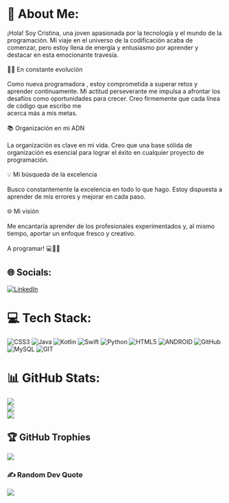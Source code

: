 # 💫 About Me:
¡Hola! Soy Cristina, una joven apasionada por la tecnología y el mundo de la programación. Mi viaje en el universo de la codificación acaba de comenzar, pero estoy llena de energía y entusiasmo por aprender y destacar en esta emocionante travesía.<br><br>👩‍💻 En constante evolución<br><br>Como nueva programadora , estoy comprometida a superar retos y aprender continuamente. Mi actitud perseverante me impulsa a afrontar los desafíos como oportunidades para crecer. Creo firmemente que cada línea de código que escribo me <br>acerca más a mis metas.<br><br>📚 Organización en mi ADN<br><br>La organización es clave en mi vida.  Creo que una base sólida de organización es esencial para lograr el éxito en cualquier proyecto de programación.<br><br>💡 Mi búsqueda de la excelencia<br><br>Busco constantemente la excelencia en todo lo que hago. Estoy dispuesta a aprender de mis errores y mejorar en cada paso. <br><br>🌐 Mi visión<br><br>Me encantaría aprender de los profesionales experimentados y, al mismo tiempo, aportar un enfoque fresco y creativo.<br><br>A programar! 💻🌟🚀


## 🌐 Socials:
[![LinkedIn](https://img.shields.io/badge/LinkedIn-%230077B5.svg?logo=linkedin&logoColor=white)](https://linkedin.com/in/cristinaamoedofragueiro) 

# 💻 Tech Stack:
![CSS3](https://img.shields.io/badge/css3-%231572B6.svg?style=for-the-badge&logo=css3&logoColor=white) ![Java](https://img.shields.io/badge/java-%23ED8B00.svg?style=for-the-badge&logo=java&logoColor=white) ![Kotlin](https://img.shields.io/badge/kotlin-%230095D5.svg?style=for-the-badge&logo=kotlin&logoColor=white) ![Swift](https://img.shields.io/badge/swift-F54A2A?style=for-the-badge&logo=swift&logoColor=white) ![Python](https://img.shields.io/badge/python-3670A0?style=for-the-badge&logo=python&logoColor=ffdd54) ![HTML5](https://img.shields.io/badge/html5-%23E34F26.svg?style=for-the-badge&logo=html5&logoColor=white) ![ANDROID](https://img.shields.io/badge/android-%2320232a.svg?style=for-the-badge&logo=android&logoColor=%a4c639) ![GitHub](https://img.shields.io/badge/GitHub-%23121011.svg?style=for-the-badge&logo=github&logoColor=white) ![MySQL](https://img.shields.io/badge/mysql-%2300f.svg?style=for-the-badge&logo=mysql&logoColor=white) ![GIT](https://img.shields.io/badge/Git-fc6d26?style=for-the-badge&logo=git&logoColor=white)
# 📊 GitHub Stats:
![](https://github-readme-stats.vercel.app/api?username=crisamoedo&theme=omni&hide_border=false&include_all_commits=false&count_private=false)<br/>
![](https://github-readme-streak-stats.herokuapp.com/?user=crisamoedo&theme=omni&hide_border=false)<br/>
![](https://github-readme-stats.vercel.app/api/top-langs/?username=crisamoedo&theme=omni&hide_border=false&include_all_commits=false&count_private=false&layout=compact)

## 🏆 GitHub Trophies
![](https://github-profile-trophy.vercel.app/?username=crisamoedo&theme=radical&no-frame=false&no-bg=true&margin-w=4)

### ✍️ Random Dev Quote
![](https://quotes-github-readme.vercel.app/api?type=vetical&theme=dark)

<!-- Proudly created with GPRM ( https://gprm.itsvg.in ) -->
